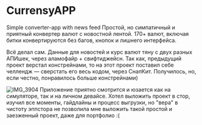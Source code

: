 # CurrensyAPP
Simple converter-app with news feed
Простой, но симпатичный и приятный конвертер валют с новостной лентой. 
170+ валют, включая битки конвертируются без багов, кнопок и лишнего интерфейса. 

Всё делал сам. Данные для новостей и курс валют тяну с двух разных АПИшек, через аламофайр + свифтиджейсн. 
Так как, предыдущий проект верстал констрейнами, то на этот проект поставил себе челлендж — сверстать его весь кодом, через СнапКит. Получилось, но, если честно, понравилось больше констрейнами) 

![IMG_3904](https://user-images.githubusercontent.com/76466720/115703825-c2958c00-a394-11eb-86a5-57263c10941a.PNG)
Приложение приятно смотрится и юзается как на симуляторе, так и на личном девайсе. Хотел выложить проект в стор, изучил все моменты, гайдлайны и процесс выгрузки, но "вера" в чистоту эппстора не позволила мне выложить такой простой и заезженный проект, даже для портфолио :(
